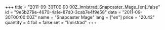 +++
title = "2011-09-30T00:00:00Z_Innistrad_Snapcaster_Mage_[en]_false"
id = "9e5b279e-4670-4a1e-87d0-3cab7e4f9e58"
date = "2011-09-30T00:00:00Z"
name = "Snapcaster Mage"
lang = ["en"]
price = "20.42"
quantity = 4
foil = false
set = "Innistrad"
+++
